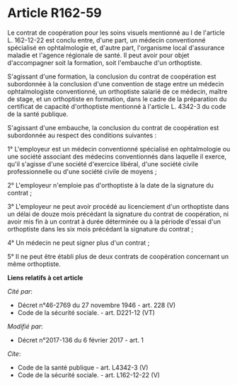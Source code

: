 # Article R162-59

Le contrat de coopération pour les soins visuels mentionné au I de l'article L. 162-12-22 est conclu entre, d'une part, un
médecin conventionné spécialisé en ophtalmologie et, d'autre part, l'organisme local d'assurance maladie et l'agence
régionale de santé. Il peut avoir pour objet d'accompagner soit la formation, soit l'embauche d'un orthoptiste. 

S'agissant d'une formation, la conclusion du contrat de coopération est subordonnée à la conclusion d'une convention de stage
entre un médecin ophtalmologiste conventionné, un orthoptiste salarié de ce médecin, maître de stage, et un orthoptiste en
formation, dans le cadre de la préparation du certificat de capacité d'orthoptiste mentionné à l'article L. 4342-3 du code de
la santé publique. 

S'agissant d'une embauche, la conclusion du contrat de coopération est subordonnée au respect des conditions suivantes : 

1° L'employeur est un médecin conventionné spécialisé en ophtalmologie ou une société associant des médecins conventionnés
dans laquelle il exerce, qu'il s'agisse d'une société d'exercice libéral, d'une société civile professionnelle ou d'une
société civile de moyens ; 

2° L'employeur n'emploie pas d'orthoptiste à la date de la signature du contrat ; 

3° L'employeur ne peut avoir procédé au licenciement d'un orthoptiste dans un délai de douze mois précédant la signature du
contrat de coopération, ni avoir mis fin à un contrat à durée déterminée ou à la période d'essai d'un orthoptiste dans les
six mois précédant la signature du contrat ; 

4° Un médecin ne peut signer plus d'un contrat ; 

5° Il ne peut être établi plus de deux contrats de coopération concernant un même orthoptiste.

**Liens relatifs à cet article**

_Cité par_:

  - Décret n°46-2769 du 27 novembre 1946 - art. 228 (V)
  - Code de la sécurité sociale. - art. D221-12 (VT)

_Modifié par_:

  - Décret n°2017-136 du 6 février 2017 - art. 1

_Cite_:

  - Code de la santé publique - art. L4342-3 (V)
  - Code de la sécurité sociale. - art. L162-12-22 (V)
